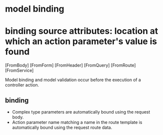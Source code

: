 # model binding

# binding source attributes: location at which an action parameter's value is found
[FromBody]
[FromForm]
[FromHeader]
[FromQuery]
[FromRoute]
[FromService]


Model binding and model validation occur before the execution of a controller action.

## binding
- Complex type parameters are automatically bound using the request body.
- Action parameter name matching a name in the route template is automatically bound using the request route data.

